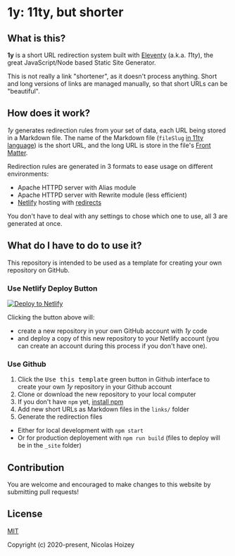# 1y: 11ty, but shorter

## What is this?

**1y** is a short URL redirection system built with [Eleventy](https://www.11ty.dev/) (a.k.a. *1*1t*y*), the great JavaScript/Node based Static Site Generator.

This is not really a link "shortener", as it doesn't process anything. Short and long versions of links are managed manually, so that short URLs can be "beautiful".

## How does it work?

*1y* generates redirection rules from your set of data, each URL being stored in a Markdown file. The name of the Markdown file (`fileSlug` [in 11ty language](https://www.11ty.dev/docs/data/#page-variable-contents)) is the short URL, and the long URL is store in the file's [Front Matter](https://www.11ty.dev/docs/data-frontmatter/).

Redirection rules are generated in 3 formats to ease usage on different environments:
- Apache HTTPD server with Alias module
- Apache HTTPD server with Rewrite module (less efficient)
- [Netlify](https://netlify.com/) hosting with [redirects](https://docs.netlify.com/routing/redirects/)

You don't have to deal with any settings to chose which one to use, all 3 are generated at once.

## What do I have to do to use it?

This repository is intended to be used as a template for creating your own repository on GitHub.

### Use Netlify Deploy Button

[![Deploy to Netlify](https://www.netlify.com/img/deploy/button.svg)](https://app.netlify.com/start/deploy?repository=https://github.com/nhoizey/1y&stack=cms)

Clicking the button above will:
- create a new repository in your own GitHub account with *1y* code
- and deploy a copy of this new repository to your Netlify account (you can create an account during this process if you don't have one).

### Use Github

1. Click the <kbd>Use this template</kbd> green button in Github interface to create your own *1y* repository in your Github account
1. Clone or download the new repository to your local computer
1. If you don't have `npm` yet, [install npm](https://www.npmjs.com/get-npm)
1. Add new short URLs as Markdown files in the `links/` folder
1. Generate the redirection files
 - Either for local development with `npm start`
 - Or for production deployement with `npm run build` (files to deploy will be in the `_site` folder)

## Contribution

You are welcome and encouraged to make changes to this website by submitting
pull requests!

## License

[MIT](http://opensource.org/licenses/MIT)

Copyright (c) 2020-present, Nicolas Hoizey
